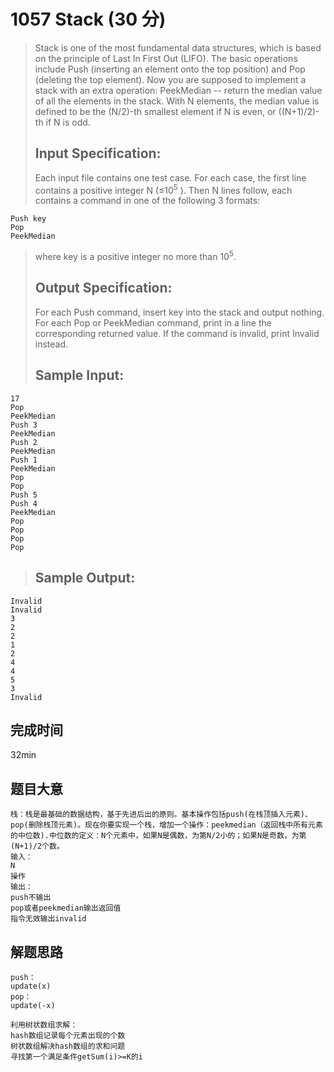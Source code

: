 # 1057 Stack (30 分)
> Stack is one of the most fundamental data structures, which is based on the principle of Last In First Out (LIFO). The basic operations include Push (inserting an element onto the top position) and Pop (deleting the top element). Now you are supposed to implement a stack with an extra operation: PeekMedian -- return the median value of all the elements in the stack. With N elements, the median value is defined to be the (N/2)-th smallest element if N is even, or ((N+1)/2)-th if N is odd.  
> ## Input Specification:  
> Each input file contains one test case. For each case, the first line contains a positive integer N (≤10<sup>5</sup> ). Then N lines follow, each contains a command in one of the following 3 formats:  
```
Push key
Pop
PeekMedian
```  
> where key is a positive integer no more than 10<sup>5</sup>.  
> ## Output Specification:  
> For each Push command, insert key into the stack and output nothing. For each Pop or PeekMedian command, print in a line the corresponding returned value. If the command is invalid, print Invalid instead.  
> ## Sample Input:
```
17
Pop
PeekMedian
Push 3
PeekMedian
Push 2
PeekMedian
Push 1
PeekMedian
Pop
Pop
Push 5
Push 4
PeekMedian
Pop
Pop
Pop
Pop
```
> ## Sample Output:
```
Invalid
Invalid
3
2
2
1
2
4
4
5
3
Invalid
```
## 完成时间
32min
## 题目大意
```
栈：栈是最基础的数据结构，基于先进后出的原则。基本操作包括push(在栈顶插入元素)、pop(删除栈顶元素)。现在你要实现一个栈，增加一个操作：peekmedian（返回栈中所有元素的中位数).中位数的定义：N个元素中，如果N是偶数，为第N/2小的；如果N是奇数，为第(N+1)/2个数。
输入：
N
操作
输出：
push不输出
pop或者peekmedian输出返回值
指令无效输出invalid
```
## 解题思路
```
push：
update(x)
pop：
update(-x)

利用树状数组求解：
hash数组记录每个元素出现的个数
树状数组解决hash数组的求和问题
寻找第一个满足条件getSum(i)>=K的i
```
